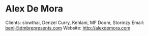 # Alex De Mora

Clients: slowthai, Denzel Curry, Kehlani, MF Doom, Stormzy
Email: benji@dmbrepresents.com
Website: http://alexdemora.com